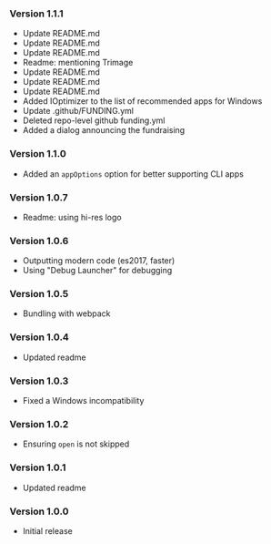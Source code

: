 ### Version 1.1.1
- Update README.md
- Update README.md
- Update README.md
- Readme: mentioning Trimage
- Update README.md
- Update README.md
- Update README.md
- Added IOptimizer to the list of recommended apps for Windows
- Update .github/FUNDING.yml
- Deleted repo-level github funding.yml
- Added a dialog announcing the fundraising

### Version 1.1.0
- Added an `appOptions` option for better supporting CLI apps

### Version 1.0.7
- Readme: using hi-res logo

### Version 1.0.6
- Outputting modern code (es2017, faster)
- Using "Debug Launcher" for debugging

### Version 1.0.5
- Bundling with webpack

### Version 1.0.4
- Updated readme

### Version 1.0.3
- Fixed a Windows incompatibility

### Version 1.0.2
- Ensuring `open` is not skipped

### Version 1.0.1
- Updated readme

### Version 1.0.0
- Initial release
